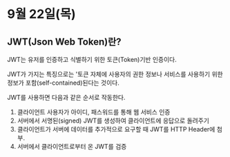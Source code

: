 # 9월 22일(목)
## JWT(Json Web Token)란?
JWT는 유저를 인증하고 식별하기 위한 토큰(Token)기반 인증이다.

JWT가 가지는 특징으로는 '토큰 자체에 사용자의 권한 정보나 서비스를 사용하기 위한 정보가 포함(self-contained)된다는 것이다.

JWT를 사용하면 다음과 같은 순서로 작동한다.
1. 클라이언트 사용자가 아이디, 패스워드를 통해 웹 서비스 인증
2. 서버에서 서명된(signed) JWT를 생성하여 클라이언트에 응답으로 돌려주기
3. 클라이언트가 서버에 데이터를 추가적으로 요구할 때 JWT를 HTTP Header에 첨부.
4. 서버에서 클라이언트로부터 온 JWT를 검증